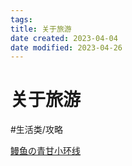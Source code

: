 ```yaml
---
tags:
title: 关于旅游
date created: 2023-04-04
date modified: 2023-04-26
---
```


# 关于旅游

#生活类/攻略

[鳗鱼の青甘小环线](https://mp.weixin.qq.com/s/QwyE0w-bdAhZto4uObs85A)
